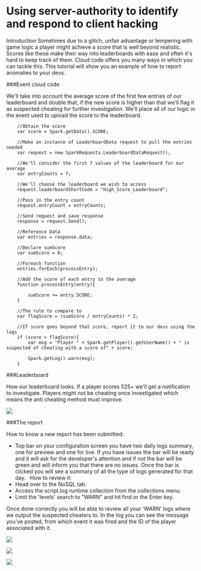 # Using server-authority to identify and respond to client hacking

Introduction Sometimes due to a glitch, unfair advantage or tempering with game logic a player might achieve a score that is well beyond realistic. Scores like these make their way into leaderboards with ease and often it's hard to keep track of them. Cloud code offers you many ways in which you can tackle this. This tutorial will show you an example of how to report anomalies to your devs.  

###Event cloud code

We'll take into account the average score of the first few entries of our leaderboard and double that, if the new score is higher than that we'll flag it as suspected cheating for further investigation. We'll place all of our logic in the event used to upload the score to the leaderboard.

```    
    //Obtain the score
    var score = Spark.getData().SCORE;

    //Make an instance of LeaderboardData request to pull the entries needed
    var request = new SparkRequests.LeaderboardDataRequest();

    //We'll consider the first 7 values of the leaderboard for our average
    var entryCounts = 7;

    //We'll choose the leaderboard we wish to access
    request.leaderboardShortCode = "High_Score_Leaderboard";

    //Pass in the entry count
    request.entryCount = entryCounts;

    //Send request and save response
    response = request.Send();

    //Reference Data
    var entries = response.data;

    //Declare sumScore
    var sumScore = 0;

    //Foreach function
    entries.forEach(processEntry);

    //Add the score of each entry to the average
    function processEntry(entry){

        sumScore += entry.SCORE;
    }

    //The rule to compare to
    var flagScore = (sumScore / entryCounts) * 2;

    //If score goes beyond that score, report it to our devs using the logs
    if (score > flagScore){
        var msg = "Player " + Spark.getPlayer().getUserName() + " is suspected of cheating with a score of" + score;

        Spark.getLog().warn(msg);
    }
  ```  

###Leaderboard

How our leaderboard looks. If a player scores 525+ we'll get a notification to investigate. Players might not be cheating once investigated which means the anti cheating method must improve.

![](/wp-content/uploads/2016/02/bandicam-2016-02-02-17-33-48-881-300x100.jpg)

###The report

How to know a new report has been submitted:

  * Top bar on your configuration screen you have two daily logs summary, one for preview and one for live. If you have issues the bar will be ready and it will ask for the developer's attention and if not the bar will be green and will inform you that there are no issues. Once the bar is clicked you will see a summary of all the type of logs generated for that day.
  How to review it:
  * Head over to the NoSQL tab.
  * Access the script.log runtime collection from the collections menu.
  * Limit the 'levels' search to "WARN" and hit find or the Enter key.

Once done correctly you will be able to review all your 'WARN' logs where we output the suspected cheaters to. In the log you can see the message you've posted, from which event it was fired and the ID of the player associated with it.


![](/wp-content/uploads/2016/02/bandicam-2016-02-03-10-09-06-323-300x159.jpg)

![](https://docs.gamesparks.net/wp-content/uploads/2016/02/bandicam-2016-02-03-09-22-50-332-300x159.jpg)

![](https://docs.gamesparks.net/wp-content/uploads/2016/02/bandicam-2016-02-03-09-27-39-802-300x159.jpg)
